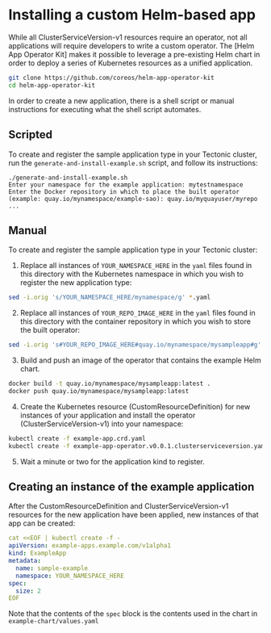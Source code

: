 # Installing a custom Helm-based app

While all ClusterServiceVersion-v1 resources require an operator, not all applications will require developers to write a custom operator.
The [Helm App Operator Kit] makes it possible to leverage a pre-existing Helm chart in order to deploy a series of Kubernetes resources as a unified application.

```sh
git clone https://github.com/coreos/helm-app-operator-kit
cd helm-app-operator-kit
```

In order to create a new application, there is a shell script or manual instructions for executing what the shell script automates.

## Scripted

To create and register the sample application type in your Tectonic cluster, run the `generate-and-install-example.sh` script, and follow its instructions:

```
./generate-and-install-example.sh
Enter your namespace for the example application: mytestnamespace
Enter the Docker repository in which to place the built operator (example: quay.io/mynamespace/example-sao): quay.io/myquayuser/myrepo
...
```

## Manual

To create and register the sample application type in your Tectonic cluster:

1) Replace all instances of `YOUR_NAMESPACE_HERE` in the `yaml` files found in this directory with the Kubernetes namespace in which you wish to register the new application type:

```sh
sed -i.orig 's/YOUR_NAMESPACE_HERE/mynamespace/g' *.yaml
```

2) Replace all instances of `YOUR_REPO_IMAGE_HERE` in the `yaml` files found in this directory with the container repository in which you wish to store the built operator:

```sh
sed -i.orig 's#YOUR_REPO_IMAGE_HERE#quay.io/mynamespace/mysampleapp#g' *.yaml
```

3) Build and push an image of the operator that contains the example Helm chart.

```sh
docker build -t quay.io/mynamespace/mysampleapp:latest .
docker push quay.io/mynamespace/mysampleapp:latest
```

4) Create the Kubernetes resource (CustomResourceDefinition) for new instances of your application and install the operator (ClusterServiceVersion-v1) into your namespace:

```sh
kubectl create -f example-app.crd.yaml
kubectl create -f example-app-operator.v0.0.1.clusterserviceversion.yaml
```

5) Wait a minute or two for the application kind to register.

## Creating an instance of the example application

After the CustomResourceDefinition and ClusterServiceVersion-v1 resources for the new application have been applied, new instances of that app can be created:

```yaml
cat <<EOF | kubectl create -f -
apiVersion: example-apps.example.com/v1alpha1
kind: ExampleApp
metadata:
  name: sample-example
  namespace: YOUR_NAMESPACE_HERE
spec:
  size: 2
EOF
```

Note that the contents of the `spec` block is the contents used in the chart in `example-chart/values.yaml`
